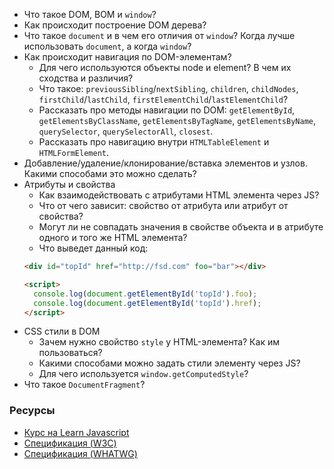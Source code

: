 
* Что такое DOM, BOM и `window`?
* Как происходит построение DOM дерева?
* Что такое `document` и в чем его отличия от `window`? Когда лучше использовать `document`, а когда `window`?
* Как происходит навигация по DOM-элементам?
	* Для чего используются объекты node и element? В чем их сходства и различия?
	* Что такое: `previousSibling`/`nextSibling`, `children`, `childNodes`, `firstChild`/`lastChild`, `firstElementChild`/`lastElementChild`?
	* Рассказать про методы навигации по DOM: `getElementById`, `getElementsByClassName`, `getElementsByTagName`, `getElementsByName`, `querySelector`, `querySelectorAll`, `closest`.
	* Рассказать про навигацию внутри `HTMLTable​Element` и `HTMLFormElement`.
* Добавление/удаление/клонирование/вставка элементов и узлов. Какими способами это можно сделать?
* Атрибуты и свойства
	* Как взаимодействовать с атрибутами HTML элемента через JS?
	* Что от чего зависит: свойство от атрибута или атрибут от свойства?
	* Могут ли не совпадать значения в свойстве объекта и в атрибуте одного и того же HTML элемента?
	* Что выведет данный код:
    ```html
    <div id="topId" href="http://fsd.com" foo="bar"></div>

    <script>
      console.log(document.getElementById('topId').foo);
      console.log(document.getElementById('topId').href);
    </script>
    ```
* CSS стили в DOM
	* Зачем нужно свойство `style` у HTML-элемента? Как им пользоваться?
	* Какими способами можно задать стили элементу через JS?
	* Для чего используется `window.getComputedStyle`?
* Что такое `DocumentFragment`?

### Ресурсы

* [Курс на Learn Javascript](https://learn.javascript.ru/document)
* [Спецификация (W3C)](https://www.w3.org/TR/REC-DOM-Level-1/expanded-toc.html)
* [Спецификация (WHATWG)](https://dom.spec.whatwg.org)